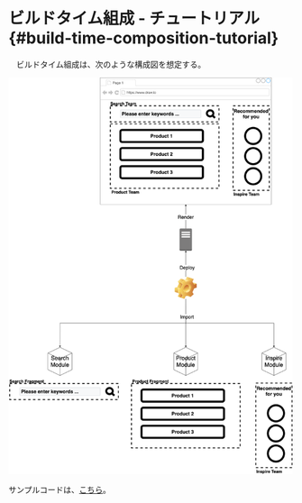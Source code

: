 # ビルドタイム組成 - チュートリアル {#build-time-composition-tutorial}

　ビルドタイム組成は、次のような構成図を想定する。

![build-time-composition](../../../assets/images/drawio/microfrontends/build-time-composition.png)

サンプルコードは、[こちら](https://github.com/Silver-birder/micro-frontends-sample-codes/tree/main/pattern/build_time)。
